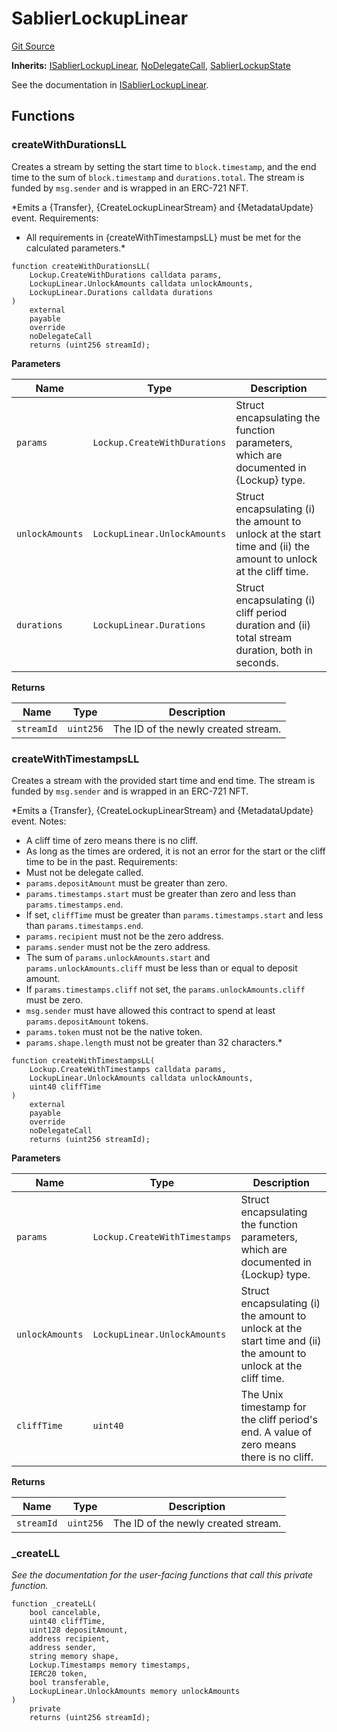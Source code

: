 # SablierLockupLinear

[Git Source](https://github.com/sablier-labs/lockup/blob/58eaac45c20c57a93b73d887c714e68f061ec3e6/src/abstracts/SablierLockupLinear.sol)

**Inherits:** [ISablierLockupLinear](/docs/reference/lockup/contracts/interfaces/interface.ISablierLockupLinear.md),
[NoDelegateCall](/docs/reference/lockup/contracts/abstracts/abstract.NoDelegateCall.md),
[SablierLockupState](/docs/reference/lockup/contracts/abstracts/abstract.SablierLockupState.md)

See the documentation in
[ISablierLockupLinear](/docs/reference/lockup/contracts/interfaces/interface.ISablierLockupLinear.md).

## Functions

### createWithDurationsLL

Creates a stream by setting the start time to `block.timestamp`, and the end time to the sum of `block.timestamp` and
`durations.total`. The stream is funded by `msg.sender` and is wrapped in an ERC-721 NFT.

\*Emits a {Transfer}, {CreateLockupLinearStream} and {MetadataUpdate} event. Requirements:

- All requirements in {createWithTimestampsLL} must be met for the calculated parameters.\*

```solidity
function createWithDurationsLL(
    Lockup.CreateWithDurations calldata params,
    LockupLinear.UnlockAmounts calldata unlockAmounts,
    LockupLinear.Durations calldata durations
)
    external
    payable
    override
    noDelegateCall
    returns (uint256 streamId);
```

**Parameters**

| Name            | Type                         | Description                                                                                                      |
| --------------- | ---------------------------- | ---------------------------------------------------------------------------------------------------------------- |
| `params`        | `Lockup.CreateWithDurations` | Struct encapsulating the function parameters, which are documented in {Lockup} type.                             |
| `unlockAmounts` | `LockupLinear.UnlockAmounts` | Struct encapsulating (i) the amount to unlock at the start time and (ii) the amount to unlock at the cliff time. |
| `durations`     | `LockupLinear.Durations`     | Struct encapsulating (i) cliff period duration and (ii) total stream duration, both in seconds.                  |

**Returns**

| Name       | Type      | Description                         |
| ---------- | --------- | ----------------------------------- |
| `streamId` | `uint256` | The ID of the newly created stream. |

### createWithTimestampsLL

Creates a stream with the provided start time and end time. The stream is funded by `msg.sender` and is wrapped in an
ERC-721 NFT.

\*Emits a {Transfer}, {CreateLockupLinearStream} and {MetadataUpdate} event. Notes:

- A cliff time of zero means there is no cliff.
- As long as the times are ordered, it is not an error for the start or the cliff time to be in the past. Requirements:
- Must not be delegate called.
- `params.depositAmount` must be greater than zero.
- `params.timestamps.start` must be greater than zero and less than `params.timestamps.end`.
- If set, `cliffTime` must be greater than `params.timestamps.start` and less than `params.timestamps.end`.
- `params.recipient` must not be the zero address.
- `params.sender` must not be the zero address.
- The sum of `params.unlockAmounts.start` and `params.unlockAmounts.cliff` must be less than or equal to deposit amount.
- If `params.timestamps.cliff` not set, the `params.unlockAmounts.cliff` must be zero.
- `msg.sender` must have allowed this contract to spend at least `params.depositAmount` tokens.
- `params.token` must not be the native token.
- `params.shape.length` must not be greater than 32 characters.\*

```solidity
function createWithTimestampsLL(
    Lockup.CreateWithTimestamps calldata params,
    LockupLinear.UnlockAmounts calldata unlockAmounts,
    uint40 cliffTime
)
    external
    payable
    override
    noDelegateCall
    returns (uint256 streamId);
```

**Parameters**

| Name            | Type                          | Description                                                                                                      |
| --------------- | ----------------------------- | ---------------------------------------------------------------------------------------------------------------- |
| `params`        | `Lockup.CreateWithTimestamps` | Struct encapsulating the function parameters, which are documented in {Lockup} type.                             |
| `unlockAmounts` | `LockupLinear.UnlockAmounts`  | Struct encapsulating (i) the amount to unlock at the start time and (ii) the amount to unlock at the cliff time. |
| `cliffTime`     | `uint40`                      | The Unix timestamp for the cliff period's end. A value of zero means there is no cliff.                          |

**Returns**

| Name       | Type      | Description                         |
| ---------- | --------- | ----------------------------------- |
| `streamId` | `uint256` | The ID of the newly created stream. |

### \_createLL

_See the documentation for the user-facing functions that call this private function._

```solidity
function _createLL(
    bool cancelable,
    uint40 cliffTime,
    uint128 depositAmount,
    address recipient,
    address sender,
    string memory shape,
    Lockup.Timestamps memory timestamps,
    IERC20 token,
    bool transferable,
    LockupLinear.UnlockAmounts memory unlockAmounts
)
    private
    returns (uint256 streamId);
```
